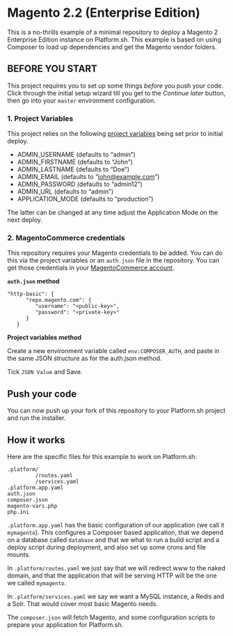 # Magento 2.2 (Enterprise Edition)

This is a no-thrills example of a minimal repository to deploy a Magento 2 Enterprise Edition instance on Platform.sh. This example is based on using Composer to load up dependencies and get the Magento vendor folders.

## BEFORE YOU START

This project requires you to set up some things _before_ you push your code. Click through the initial setup wizard till you get to the _Continue later_ button, then go into your `master` environment configuration.

### 1. Project Variables

This project relies on the following [project variables](https://docs.platform.sh/configuration/app/variables.html) being set prior to initial deploy.

- ADMIN_USERNAME (defaults to “admin”)
- ADMIN_FIRSTNAME (defaults to “John”)
- ADMIN_LASTNAME (defaults to “Doe”)
- ADMIN_EMAIL (defaults to “john@example.com”)
- ADMIN_PASSWORD (defaults to “admin12”)
- ADMIN_URL (defaults to “admin”)
- APPLICATION_MODE (defaults to “production”)

The latter can be changed at any time adjust the Application Mode on the next deploy.

### 2. MagentoCommerce credentials

This repository requires your Magento credentials to be added. You can do this via the project variables or an `auth.json` file in the repository. You can get those credentials in your [MagentoCommerce account][1].

**`auth.json` method**

```
"http-basic": {
      "repo.magento.com": {
         "username": "<public-key>",
         "password": "<private-key>"
      }
   }
```

**Project variables method**

Create a new environment variable called `env:COMPOSER_AUTH`, and paste in the same JSON structure as for the auth.json method.

Tick `JSON Value` and Save.

## Push your code

You can now push up your fork of this repository to your Platform.sh project and run the installer.

## How it works

Here are the specific files for this example to work on Platform.sh:

```
.platform/
         /routes.yaml
         /services.yaml
.platform.app.yaml
auth.json
composer.json
magento-vars.php
php.ini
```

`.platform.app.yaml` has the basic configuration of our application (we call it `mymagento`). This configures a
Composer based application, that we depend on a database called `database` and that we what to run a build script and a
deploy script during deployment, and also set up some crons and file mounts.

In `.platform/routes.yaml` we just say that we will redirect www to the naked domain, and that the application that
will be serving HTTP will be the one we called `mymagento`.

In `.platform/services.yaml` we say we want a MySQL instance, a Redis and a Solr. That would cover most basic Magento
needs.

The `composer.json` will fetch Magento, and some configuration scripts to prepare your application
for Platform.sh.

[1]:	https://www.magentocommerce.com/magento-connect/customerdata/accessKeys/list/
